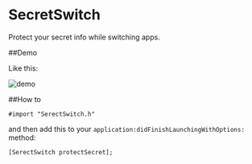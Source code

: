 SecretSwitch
============
Protect your secret info while switching apps.

##Demo

Like this:

![demo](https://raw2.github.com/croath/SecretSwitch/master/demo.gif)

##How to

    #import "SerectSwitch.h"

and then add this to your `application:didFinishLaunchingWithOptions:` method:

	[SerectSwitch protectSecret];

